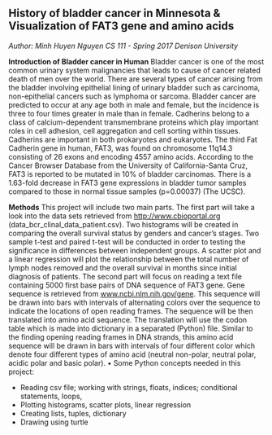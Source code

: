 ## History of bladder cancer in Minnesota & Visualization of FAT3 gene and amino acids

*Author: Minh Huyen Nguyen*
*CS 111 - Spring 2017* 
*Denison University*

**Introduction of Bladder cancer in Human**
Bladder cancer is one of the most common urinary system malignancies that leads to cause of cancer related death of men over the world. There are several types of cancer arising from the bladder involving epithelial lining of urinary bladder such as carcinoma, non-epithelial cancers such as lymphoma or sarcoma. Bladder cancer are predicted to occur at any age both in male and female, but the incidence is three to four times greater in male than in female.
Cadherins belong to a class of calcium-dependent transmembrane proteins which play important roles in cell adhesion, cell aggregation and cell sorting within tissues. Cadherins are important in both prokaryotes and eukaryotes. The third Fat Cadherin gene in human, FAT3, was found on chromosome 11q14.3 consisting of 26 exons and encoding 4557 amino acids. According to the Cancer Browser Database from the University of California-Santa Cruz, FAT3 is reported to be mutated in 10% of bladder carcinomas. There is a 1.63-fold decrease in FAT3 gene expressions in bladder tumor samples compared to those in normal tissue samples (p=0.00037) (The UCSC). 

**Methods**
This project will include two main parts. The first part will take a look into the data sets retrieved from http://www.cbioportal.org (data_bcr_clinal_data_patient.csv). Two histograms will be created in comparing the overall survival status by genders and cancer’s stages. Two sample t-test and paired t-test will be conducted in order to testing the significance in differences between independent groups. A scatter plot and a linear regression will plot the relationship between the total number of lymph nodes removed and the overall survival in months since initial diagnosis of patients. The second part will focus on reading a text file containing 5000 first base pairs of DNA sequence of FAT3 gene. Gene sequence is retrieved from www.ncbi.nlm.nih.gov/gene. This sequence will be drawn into bars with intervals of alternating colors over the sequence to indicate the locations of open reading frames. The sequence will be then translated into amino acid sequence. The translation will use the codon table which is made into dictionary in a separated (Python) file. Similar to the finding opening reading frames in DNA strands, this amino acid sequence will be drawn in bars with intervals of four different color which denote four different types of amino acid (neutral non-polar, neutral polar, acidic polar and basic polar).
•	Some Python concepts needed in this project:
-	Reading csv file; working with strings, floats, indices; conditional statements, loops, 
-	Plotting histograms, scatter plots, linear regression
-	Creating lists, tuples, dictionary
-	Drawing using turtle 
